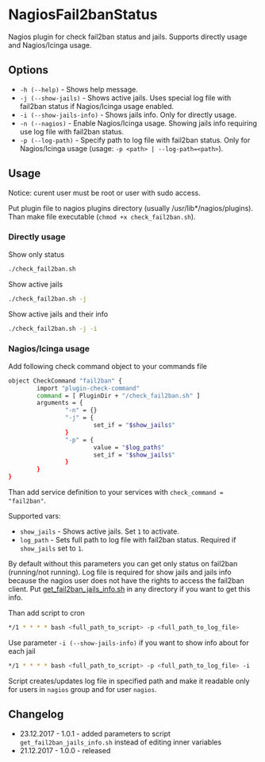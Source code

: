 # NagiosFail2banStatus

Nagios plugin for check fail2ban status and jails. Supports directly usage and Nagios/Icinga usage.

## Options

- `-h (--help)` - Shows help message.
- `-j (--show-jails)` - Shows active jails. Uses special log file with fail2ban status if Nagios/Icinga usage enabled.
- `-i (--show-jails-info)` - Shows jails info. Only for directly usage.
- `-n (--nagios)` - Enable Nagios/Icinga usage. Showing jails info requiring use log file with fail2ban status.
- `-p (--log-path)` - Specify path to log file with fail2ban status. Only for Nagios/Icinga usage (usage: `-p <path> | --log-path=<path>`).

## Usage

Notice: curent user must be root or user with sudo access.

Put plugin file to nagios plugins directory (usually /usr/lib*/nagios/plugins). Than make file executable (`chmod +x check_fail2ban.sh`).

### Directly usage

Show only status
```bash
./check_fail2ban.sh
```

Show active jails
```bash
./check_fail2ban.sh -j
```

Show active jails and their info
```bash
./check_fail2ban.sh -j -i
```

### Nagios/Icinga usage

Add following check command object to your commands file
```bash
object CheckCommand "fail2ban" {
		import "plugin-check-command"
		command = [ PluginDir + "/check_fail2ban.sh" ]
		arguments = {
				"-n" = {}
				"-j" = {
						set_if = "$show_jails$"
				}
				"-p" = {
						value = "$log_path$"
						set_if = "$show_jails$"
				}
		}
}
```

Than add service definition to your services with `check_command = "fail2ban"`.

Supported vars:
- `show_jails` - Shows active jails. Set `1` to activate.
- `log_path` - Sets full path to log file with fail2ban status. Required if `show_jails` set to `1`.

By default without this parameters you can get only status on fail2ban (running/not running). Log file is required for show jails and jails info because the nagios user does not have the rights to access the fail2ban client. Put [get_fail2ban_jails_info.sh](https://github.com/zevilz/NagiosFail2banStatus/blob/master/get_fail2ban_jails_info.sh) in any directory if you want to get this info.

Than add script to cron
```bash
*/1 * * * * bash <full_path_to_script> -p <full_path_to_log_file>
```

Use parameter `-i (--show-jails-info)` if you want to show info about for each jail
```bash
*/1 * * * * bash <full_path_to_script> -p <full_path_to_log_file> -i
```

Script creates/updates log file in specified path and make it readable only for users in `nagios` group and for user `nagios`.

## Changelog
- 23.12.2017 - 1.0.1 - added parameters to script `get_fail2ban_jails_info.sh` instead of editing inner variables
- 21.12.2017 - 1.0.0 - released
